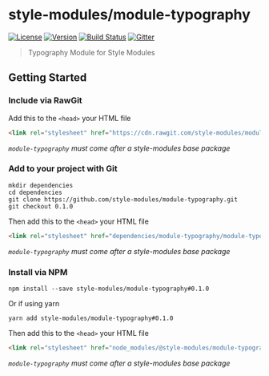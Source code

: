 style-modules/module-typography
==========================

[![License][license-image]][license-link]
[![Version][version-image]][version-link]
[![Build Status][build-image]][build-link]
[![Gitter][gitter-image]][gitter-link]

> Typography Module for Style Modules

## Getting Started

### Include via RawGit
Add this to the `<head>` your HTML file
```html
<link rel="stylesheet" href="https://cdn.rawgit.com/style-modules/module-typography/0.1.0/module-typography.css" />
```
*`module-typography` must come after a style-modules base package*

### Add to your project with Git
```shell
mkdir dependencies
cd dependencies
git clone https://github.com/style-modules/module-typography.git
git checkout 0.1.0
```

Then add this to the `<head>` your HTML file
```html
<link rel="stylesheet" href="dependencies/module-typography/module-typography.css" />
```
*`module-typography` must come after a style-modules base package*

### Install via NPM
```shell
npm install --save style-modules/module-typography#0.1.0
```
Or if using yarn
```shell
yarn add style-modules/module-typography#0.1.0
```

Then add this to the `<head>` your HTML file
```html
<link rel="stylesheet" href="node_modules/@style-modules/module-typography/module-typography.css" />
```
*`module-typography` must come after a style-modules base package*

[license-image]: https://img.shields.io/github/license/style-modules/module-typography.svg
[license-link]: https://github.com/style-modules/module-typography/blob/master/LICENSE
[version-image]: https://img.shields.io/github/release/style-modules/module-typography.svg
[version-link]: https://github.com/style-modules/module-typography/releases
[build-image]:https://travis-ci.org/style-modules/module-typography.svg?branch=master
[build-link]: https://travis-ci.org/style-modules/module-typography
[gitter-image]: https://badges.gitter.im/style-modules.svg
[gitter-link]: https://gitter.im/style-modules
